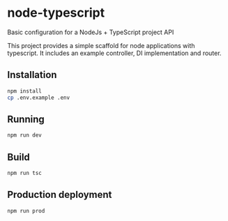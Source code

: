 # node-typescript
Basic configuration for a NodeJs + TypeScript project API

This project provides a simple scaffold for node applications with typescript. It includes an example controller, DI implementation and router.

## Installation

```bash
npm install
cp .env.example .env
```

## Running

```bash
npm run dev
```

## Build

```bash
npm run tsc
```

## Production deployment

```bash
npm run prod
```
